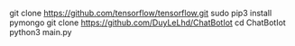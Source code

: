 git clone https://github.com/tensorflow/tensorflow.git
sudo pip3 install pymongo
git clone https://github.com/DuyLeLhd/ChatBotIot
cd ChatBotIot
python3 main.py
